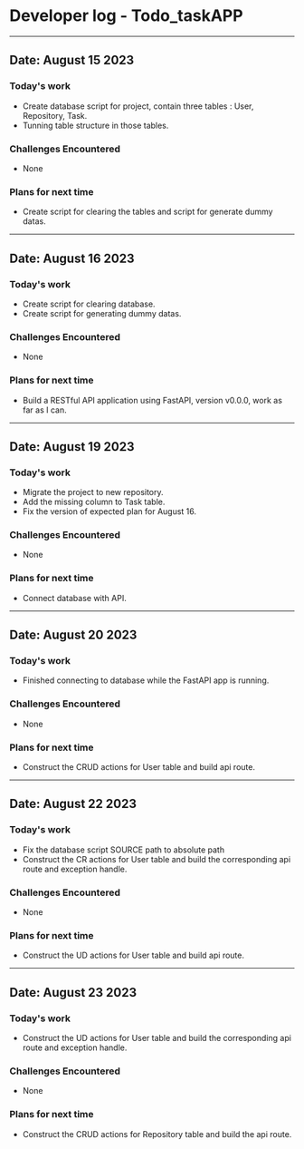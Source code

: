 # Developer log - Todo_taskAPP
---
## Date: August 15 2023
### Today's work
- Create database script for project, contain three tables : User, Repository, Task.
- Tunning table structure in those tables.
### Challenges Encountered
- None
### Plans for next time
- Create script for clearing the tables and script for generate dummy datas.
---
## Date: August 16 2023
### Today's work
- Create script for clearing database.
- Create script for generating dummy datas.
### Challenges Encountered
- None
### Plans for next time
- Build a RESTful API application using FastAPI, version v0.0.0, work as far as I can.
---
## Date: August 19 2023
### Today's work
- Migrate the project to new repository.
- Add the missing column to Task table.
- Fix the version of expected plan for August 16.
### Challenges Encountered
- None
### Plans for next time
- Connect database with API.
---
## Date: August 20 2023
### Today's work
- Finished connecting to database while the FastAPI app is running.
### Challenges Encountered
- None
### Plans for next time
- Construct the CRUD actions for User table and build api route.
---
## Date: August 22 2023
### Today's work
- Fix the database script SOURCE path to absolute path
- Construct the CR actions for User table and build the corresponding api route and exception handle.
### Challenges Encountered
- None
### Plans for next time
- Construct the UD actions for User table and build api route.
---
## Date: August 23 2023
### Today's work
- Construct the UD actions for User table and build the corresponding api route and exception handle.
### Challenges Encountered
- None
### Plans for next time
- Construct the CRUD actions for Repository table and build the api route.